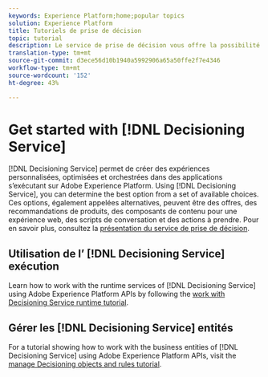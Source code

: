 ```yaml
---
keywords: Experience Platform;home;popular topics
solution: Experience Platform
title: Tutoriels de prise de décision
topic: tutorial
description: Le service de prise de décision vous offre la possibilité de créer des expériences personnalisées, optimisées et orchestrées dans des applications s’exécutant sur Adobe Experience Platform. À l’aide du service de prise de décision, vous pouvez déterminer la meilleure option depuis un ensemble de choix disponibles.
translation-type: tm+mt
source-git-commit: d3ece56d10b1940a5992906a65a50ffe2f7e4346
workflow-type: tm+mt
source-wordcount: '152'
ht-degree: 43%

---
```



# Get started with [!DNL Decisioning Service]

[!DNL Decisioning Service] permet de créer des expériences personnalisées, optimisées et orchestrées dans des applications s’exécutant sur Adobe Experience Platform. Using [!DNL Decisioning Service], you can determine the best option from a set of available choices. Ces options, également appelées alternatives, peuvent être des offres, des recommandations de produits, des composants de contenu pour une expérience web, des scripts de conversation et des actions à prendre. Pour en savoir plus, consultez la [présentation du service de prise de décision](../decisioning-service/home.md).

## Utilisation de l’ [!DNL Decisioning Service] exécution

Learn how to work with the runtime services of [!DNL Decisioning Service] using Adobe Experience Platform APIs by following the [work with Decisioning Service runtime tutorial](../decisioning-service/tutorials/runtime.md).

## Gérer les [!DNL Decisioning Service] entités

For a tutorial showing how to work with the business entities of [!DNL Decisioning Service] using Adobe Experience Platform APIs, visit the [manage Decisioning objects and rules tutorial](../decisioning-service/tutorials/entities.md).